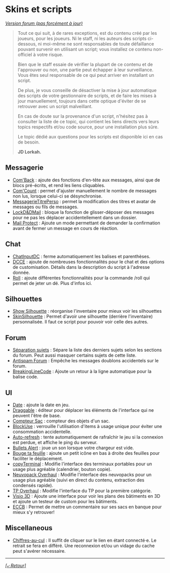 # Skins et scripts

_[Version forum (pas forcément à jour)](https://www.dreadcast.net/Forum/2-143372-skins-et-scripts?1)_

> Tout ce qui suit, à de rares exceptions, est du contenu créé par les joueurs, pour les joueurs. Ni le staff, ni les auteurs des scripts ci-dessous, ni moi-même ne sont responsables de toute défaillance pouvant survenir en utilisant un script; vous installez ce contenu non-officiel à votre risque.
>
> Bien que le staff essaie de vérifier la plupart de ce contenu et de l'approuver ou non, une partie peut échapper à leur surveillance. Vous êtes seul responsable de ce qui peut arriver en installant un script.
>
> De plus, je vous conseille de désactiver la mise à jour automatique des scripts de votre gestionnaire de scripts, et de faire les mises à jour manuellement, toujours dans cette optique d'éviter de se retrouver avec un script malveillant.
>
> En cas de doute sur la provenance d'un script, n'hésitez pas à consulter la liste de ce topic, qui contient les liens directs vers leurs topics respectifs et/ou code source, pour une installation plus sûre.
>
> Le topic dédié aux questions pour les scripts est disponible ici en cas de besoin.
>
> **JD Lorkah.**

## Messagerie

- [Com'Back]() : ajoute des fonctions d'en-tête aux messages, ainsi que de blocs pré-écrits, et rend les liens cliquables.
- [Com'Count]() : permet d'ajuster manuellement le nombre de messages non lus, lorsque celui-ci se désynchronise.
- [MessagerieTitrePerso]() : permet la modification des titres et avatar de messages ou fils de messages.
- [LockD&DMail]() : bloque la fonction de glisser-déposer des messages pour ne pas les déplacer accidentellement dans un dossier.
- [Mail Protect]() : Ajoute un mode permettant de demander la confirmation avant de fermer un message en cours de réaction.

## Chat

- [ChatInputDC]() : ferme automatiquement les balises et parenthèses.
- [DCCE]() : ajoute de nombreuses fonctionnalités pour le chat et des options de customisation. Détails dans la description du script à l'adresse donnée.
- [Roll]() : ajoute différentes fonctionnalités pour la commande /roll qui permet de jeter un dé. Plus d'infos ici.

## Silhouettes

- [Show Silhouette]() : réorganise l'inventaire pour mieux voir les silhouettes
- [SkinSilhouette]() : Permet d'avoir une silhouette (derrière l'inventaire) personnalisée. Il faut ce script pour pouvoir voir celle des autres.

## Forum

- [Séparation sujets]() : Sépare la liste des derniers sujets selon les sections du forum. Peut aussi masquer certains sujets de cette liste.
- [Antispam Forum]() : Empêche les messages doublons accidentels sur le forum.
- [BreakingLineCode]() : Ajoute un retour à la ligne automatique pour la balise code.

## UI

- [Date]() : ajoute la date en jeu.
- [Draggable]() : éditeur pour déplacer les éléments de l'interface qui ne peuvent l'être de base.
- [Compteur Sac]() : compteur des objets d'un sac.
- [BlockUse]() : verrouille l'utilisation d'items à usage unique pour éviter une consommation accidentelle.
- [Auto-refresh]() : tente automatiquement de rafraîchir le jeu si la connexion est perdue, et affiche le ping du serveur.
- [Bullets Alert]() : joue un son lorsque votre chargeur est vide.
- [Bouge ta feuille]() : ajoute un petit icône en bas à droite des feuilles pour faciliter le déplacement.
- [copyTerminal]() : Modifie l'interface des terminaux portables pour un usage plus agréable (calendrier, bouton copie).
- [Neuvopack Overhaul]() : Modifie l'interface des neuvopacks pour un usage plus agréable (suivi en direct du contenu, extraction des condensés rapide).
- [TP Overhaul]() : Modifie l'interface du TP pour la première catégorie.
- [Visio 3D]() : Ajoute une interface pour voir les plans des bâtiments en 3D et ajoute un testeur de custom pour les bâtiments.
- [ECCB]() : Permet de mettre un commentaire sur ses sacs en banque pour mieux s'y retrouver!

## Miscellaneous

- [Chiffres-au-cul](http://www.dreadcast.net/Admin/Untilde) : Il suffit de cliquer sur le lien en étant connecté·e. Le retrait se fera en différé. Une reconnexion et/ou un vidage du cache peut s'avérer nécessaire.

---

_[[⤶ Retour]](../README.md)_
